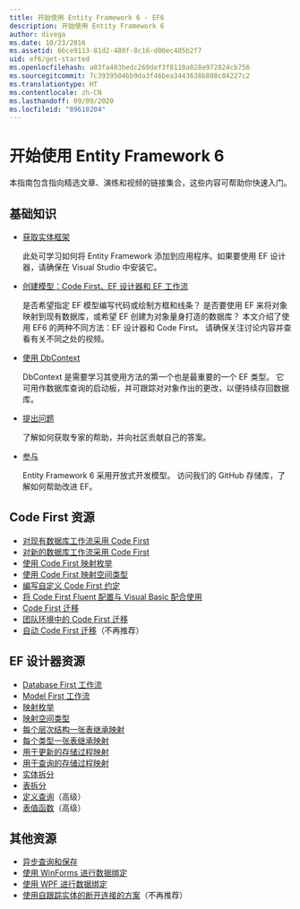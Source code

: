 ```yaml
---
title: 开始使用 Entity Framework 6 - EF6
description: 开始使用 Entity Framework 6
author: divega
ms.date: 10/23/2016
ms.assetid: 66ce9113-81d2-480f-8c16-d00ec405b2f7
uid: ef6/get-started
ms.openlocfilehash: a03fa403bedc260def3f8110a028e972824cb756
ms.sourcegitcommit: 7c3939504bb9da3f46bea3443638b808c04227c2
ms.translationtype: HT
ms.contentlocale: zh-CN
ms.lasthandoff: 09/09/2020
ms.locfileid: "89618204"
---
```

# <a name="get-started-with-entity-framework-6"></a>开始使用 Entity Framework 6

本指南包含指向精选文章、演练和视频的链接集合，这些内容可帮助你快速入门。

## <a name="fundamentals"></a>基础知识

* [获取实体框架](xref:ef6/fundamentals/install)

  此处可学习如何将 Entity Framework 添加到应用程序。如果要使用 EF 设计器，请确保在 Visual Studio 中安装它。

* [创建模型：Code First、EF 设计器和 EF 工作流](xref:ef6/modeling/index)

  是否希望指定 EF 模型编写代码或绘制方框和线条？
是否要使用 EF 来将对象映射到现有数据库，或希望 EF 创建为对象量身打造的数据库？
本文介绍了使用 EF6 的两种不同方法：EF 设计器和 Code First。
请确保关注讨论内容并查看有关不同之处的视频。

* [使用 DbContext](xref:ef6/fundamentals/working-with-dbcontext)

  DbContext 是需要学习其使用方法的第一个也是最重要的一个 EF 类型。 它可用作数据库查询的启动板，并可跟踪对对象作出的更改，以便持续存回数据库。

* [提出问题](xref:ef6/resources/get-help)

  了解如何获取专家的帮助，并向社区贡献自己的答案。

* [参与](https://github.com/aspnet/EntityFramework6/)

  Entity Framework 6 采用开放式开发模型。 访问我们的 GitHub 存储库，了解如何帮助改进 EF。

## <a name="code-first-resources"></a>Code First 资源

  - [对现有数据库工作流采用 Code First](xref:ef6/modeling/code-first/workflows/existing-database)
  - [对新的数据库工作流采用 Code First](xref:ef6/modeling/code-first/workflows/new-database)
  - [使用 Code First 映射枚举](xref:ef6/modeling/code-first/data-types/enums)
  - [使用 Code First 映射空间类型](xref:ef6/modeling/code-first/data-types/spatial)
  - [编写自定义 Code First 约定](xref:ef6/modeling/code-first/conventions/custom)
  - [将 Code First Fluent 配置与 Visual Basic 配合使用](xref:ef6/modeling/code-first/fluent/vb)
  - [Code First 迁移](xref:ef6/modeling/code-first/migrations/index)
  - [团队环境中的 Code First 迁移](xref:ef6/modeling/code-first/migrations/teams)
  - [自动 Code First 迁移](xref:ef6/modeling/code-first/migrations/automatic)（不再推荐）

## <a name="ef-designer-resources"></a>EF 设计器资源
  - [Database First 工作流](xref:ef6/modeling/designer/workflows/database-first)
  - [Model First 工作流](xref:ef6/modeling/designer/workflows/model-first)
  - [映射枚举](xref:ef6/modeling/designer/data-types/enums)
  - [映射空间类型](xref:ef6/modeling/designer/data-types/spatial)
  - [每个层次结构一张表继承映射](xref:ef6/modeling/designer/inheritance/tph)
  - [每个类型一张表继承映射](xref:ef6/modeling/designer/inheritance/tpt)
  - [用于更新的存储过程映射](xref:ef6/modeling/designer/stored-procedures/cud)
  - [用于查询的存储过程映射](xref:ef6/modeling/designer/stored-procedures/query)
  - [实体拆分](xref:ef6/modeling/designer/entity-splitting)
  - [表拆分](xref:ef6/modeling/designer/table-splitting)
  - [定义查询](xref:ef6/modeling/designer/advanced/defining-query)（高级）
  - [表值函数](xref:ef6/modeling/designer/advanced/tvfs)（高级）

## <a name="other-resources"></a>其他资源
  - [异步查询和保存](xref:ef6/fundamentals/async)
  - [使用 WinForms 进行数据绑定](xref:ef6/fundamentals/databinding/winforms)
  - [使用 WPF 进行数据绑定](xref:ef6/fundamentals/databinding/wpf)
  - [使用自跟踪实体的断开连接的方案](xref:ef6/fundamentals/disconnected-entities/self-tracking-entities/walkthrough)（不再推荐）
